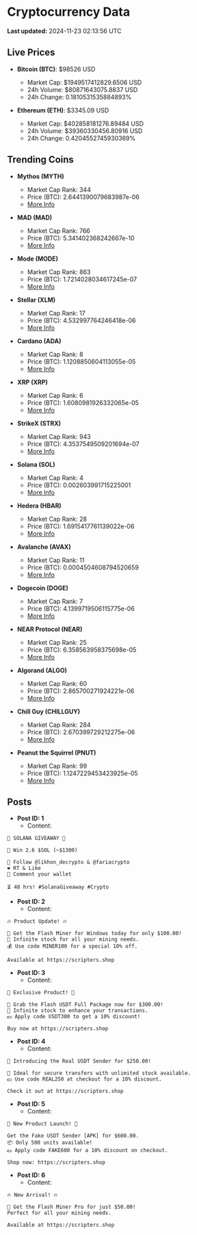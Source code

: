 # Cryptocurrency Data

**Last updated:** 2024-11-23 02:13:56 UTC

## Live Prices
- **Bitcoin (BTC)**: $98526 USD
  - Market Cap: $1949517412829.6506 USD
  - 24h Volume: $80871643075.8837 USD
  - 24h Change: 0.1810531535884893%

- **Ethereum (ETH)**: $3345.09 USD
  - Market Cap: $402858181276.89484 USD
  - 24h Volume: $39360330456.80916 USD
  - 24h Change: 0.4204552745930369%

## Trending Coins
- **Mythos (MYTH)**
  - Market Cap Rank: 344
  - Price (BTC): 2.6441390079683987e-06
  - [More Info](https://www.coingecko.com/en/coins/mythos)

- **MAD (MAD)**
  - Market Cap Rank: 766
  - Price (BTC): 5.341402368242667e-10
  - [More Info](https://www.coingecko.com/en/coins/mad-2)

- **Mode (MODE)**
  - Market Cap Rank: 863
  - Price (BTC): 1.7214028034617245e-07
  - [More Info](https://www.coingecko.com/en/coins/mode)

- **Stellar (XLM)**
  - Market Cap Rank: 17
  - Price (BTC): 4.532997764246418e-06
  - [More Info](https://www.coingecko.com/en/coins/stellar)

- **Cardano (ADA)**
  - Market Cap Rank: 8
  - Price (BTC): 1.1208850604113055e-05
  - [More Info](https://www.coingecko.com/en/coins/cardano)

- **XRP (XRP)**
  - Market Cap Rank: 6
  - Price (BTC): 1.6080981926332065e-05
  - [More Info](https://www.coingecko.com/en/coins/xrp)

- **StrikeX (STRX)**
  - Market Cap Rank: 943
  - Price (BTC): 4.3537549509201694e-07
  - [More Info](https://www.coingecko.com/en/coins/strike-x)

- **Solana (SOL)**
  - Market Cap Rank: 4
  - Price (BTC): 0.002603991715225001
  - [More Info](https://www.coingecko.com/en/coins/solana)

- **Hedera (HBAR)**
  - Market Cap Rank: 28
  - Price (BTC): 1.6915417761139022e-06
  - [More Info](https://www.coingecko.com/en/coins/hedera)

- **Avalanche (AVAX)**
  - Market Cap Rank: 11
  - Price (BTC): 0.0004504608794520659
  - [More Info](https://www.coingecko.com/en/coins/avalanche)

- **Dogecoin (DOGE)**
  - Market Cap Rank: 7
  - Price (BTC): 4.1399719506115775e-06
  - [More Info](https://www.coingecko.com/en/coins/dogecoin)

- **NEAR Protocol (NEAR)**
  - Market Cap Rank: 25
  - Price (BTC): 6.358563958375698e-05
  - [More Info](https://www.coingecko.com/en/coins/near)

- **Algorand (ALGO)**
  - Market Cap Rank: 60
  - Price (BTC): 2.865700271924221e-06
  - [More Info](https://www.coingecko.com/en/coins/algorand)

- **Chill Guy (CHILLGUY)**
  - Market Cap Rank: 284
  - Price (BTC): 2.670399729212275e-06
  - [More Info](https://www.coingecko.com/en/coins/chill-guy)

- **Peanut the Squirrel (PNUT)**
  - Market Cap Rank: 99
  - Price (BTC): 1.1247229453423925e-05
  - [More Info](https://www.coingecko.com/en/coins/peanut-the-squirrel)

## Posts
- **Post ID: 1**
  - Content:
```
🚀 SOLANA GIVEAWAY 🚀

🎁 Win 2.6 $SOL (~$1300)

🤝 Follow @likhon_decrypto & @fariacrypto
❤️ RT & Like
💬 Comment your wallet

⏳ 48 hrs! #SolanaGiveaway #Crypto
```

- **Post ID: 2**
  - Content:
```
🔥 Product Update! 🔥

🚀 Get the Flash Miner for Windows today for only $100.00!
🔋 Infinite stock for all your mining needs.
💰 Use code MINER100 for a special 10% off.

Available at https://scripters.shop
```

- **Post ID: 3**
  - Content:
```
🎁 Exclusive Product! 🎁

💸 Grab the Flash USDT Full Package now for $300.00!
🎉 Infinite stock to enhance your transactions.
💵 Apply code USDT300 to get a 10% discount!

Buy now at https://scripters.shop
```

- **Post ID: 4**
  - Content:
```
💎 Introducing the Real USDT Sender for $250.00!

💼 Ideal for secure transfers with unlimited stock available.
💵 Use code REAL250 at checkout for a 10% discount.

Check it out at https://scripters.shop
```

- **Post ID: 5**
  - Content:
```
🚀 New Product Launch! 🚀

Get the Fake USDT Sender [APK] for $600.00.
📦 Only 500 units available!
💵 Apply code FAKE600 for a 10% discount on checkout.

Shop now: https://scripters.shop
```

- **Post ID: 6**
  - Content:
```
🔥 New Arrival! 🔥

💸 Get the Flash Miner Pro for just $50.00!
Perfect for all your mining needs.

Available at https://scripters.shop
```

